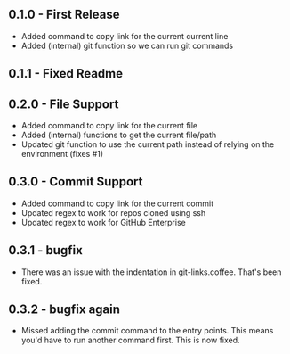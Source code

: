 ## 0.1.0 - First Release
* Added command to copy link for the current current line
* Added (internal) git function so we can run git commands

## 0.1.1 - Fixed Readme

## 0.2.0 - File Support
* Added command to copy link for the current file
* Added (internal) functions to get the current file/path
* Updated git function to use the current path instead of relying on the environment (fixes #1)

## 0.3.0 - Commit Support
* Added command to copy link for the current commit
* Updated regex to work for repos cloned using ssh
* Updated regex to work for GitHub Enterprise

## 0.3.1 - bugfix
* There was an issue with the indentation in git-links.coffee. That's been fixed.

## 0.3.2 - bugfix again
* Missed adding the commit command to the entry points. This means you'd have to run another command first. This is now fixed.
